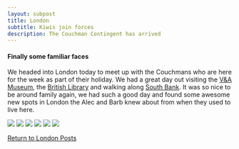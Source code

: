 ```yaml
---
layout: subpost
title: London
subtitle: Kiwis join forces
description: The Couchman Contingent has arrived
---
```


<h4>Finally some familiar faces</h4>

We headed into London today to meet up with the Couchmans who are here for the week as part of their holiday.
We had a great day out visiting the <a target="_blank" href="https://www.vam.ac.uk/">V&A Museum</a>, 
the <a target="_blank" href="https://www.bl.uk/">British Library</a> and walking along <a target="_blank" href="https://southbanklondon.com/index">South Bank</a>. 
It was so nice to be around family again, we had such a good day and found some awesome new spots in London the Alec and Barb knew about from when they used to live here. 

<img src="https://adventuresofthetravellingtwins.com/Photos/2014-01-03-CouchmanLondon/day11-min.JPG" class="image1">
<img src="https://adventuresofthetravellingtwins.com/Photos/2014-01-03-CouchmanLondon/cover-min.JPG" class="image1">
<img src="https://adventuresofthetravellingtwins.com/Photos/2014-01-03-CouchmanLondon/day13-min.JPG" class="image1">
<img src="https://adventuresofthetravellingtwins.com/Photos/2014-01-03-CouchmanLondon/day14-min.JPG" class="image1">
<img src="https://adventuresofthetravellingtwins.com/Photos/2014-01-03-CouchmanLondon/day15-min.JPG" class="image1">
<img src="https://adventuresofthetravellingtwins.com/Photos/2014-01-03-CouchmanLondon/day16-min.JPG" class="image1">

<a href="https://adventuresofthetravellingtwins.com/2013/09/03/London/">Return to London Posts</a>
